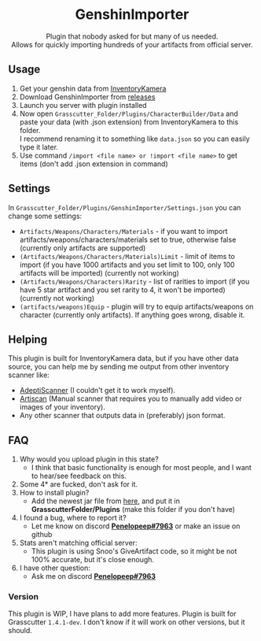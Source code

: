 # <center> GenshinImporter </center>
 <center> Plugin that nobody asked for but many of us needed.  <br />
Allows for quickly importing hundreds of your artifacts from official server.</center>

## Usage

1. Get your genshin data from [InventoryKamera](https://github.com/Andrewthe13th/Inventory_Kamera/)
2. Download GenshinImporter from [releases](https://github.com/Penelopeep/GenshinImporter/releases/latest)
3. Launch you server with plugin installed
4. Now open `Grasscutter_Folder/Plugins/CharacterBuilder/Data` and paste your data (with .json extension) from InventoryKamera to this folder. <br>
 I recommend renaming it to something like `data.json` so you can easily type it later.
4. Use command `/import <file name> or !import <file name>` to get items (don't add .json extension in command)

## Settings
In `Grasscutter_Folder/Plugins/GenshinImporter/Settings.json` you can change some settings:
- `Artifacts/Weapons/Characters/Materials` - if you want to import artifacts/weapons/characters/materials set to true, otherwise false (currently only artifacts are supported)
- `(Artifacts/Weapons/Characters/Materials)Limit` - limit of items to import (if you have 1000 artifacts and you set limit to 100, only 100 artifacts will be imported) (currently not working)
- `(Artifacts/Weapons/Characters)Rarity` - list of rarities to import (if you have 5 star artifact and you set rarity to 4, it won't be imported) (currently not working)
- `(artifacts/weapons)Equip` - plugin will try to equip artifacts/weapons on character (currently only artifacts). If anything goes wrong, disable it.

## Helping
This plugin is built for InventoryKamera data, but if you have other data source, you can help me by sending me output from other inventory scanner like:<br>
- [AdeptiScanner](https://github.com/D1firehail/AdeptiScanner-GI) (I couldn't get it to work myself).
- [Artiscan](https://artiscan.ninjabay.org/#/) (Manual scanner that requires you to manually add video or images of your inventory).
- Any other scanner that outputs data in (preferably) json format.

## FAQ
1. Why would you upload plugin in this state?
   - I think that basic functionality is enough for most people, and I want to hear/see feedback on this.
1. Some 4* are fucked, don't ask for it.
1. How to install plugin?
    - Add the newest jar file from [here](https://github.com/Penelopeep/GenshinImporter/releases), and put it in **GrasscutterFolder/Plugins** (make this folder if you don't have)
2. I found a bug, where to report it?
    - Let me know on discord **<a href="https://discord.com/users/276265598508466176">Penelopeep#7963</a>** or make an issue on github
3. Stats aren't matching official server:
    - This plugin is using Snoo's GiveArtifact code, so it might be not 100% accurate, but it's close enough.
4. I have other question:
    - Ask me on discord **<a href="https://discord.com/users/276265598508466176">Penelopeep#7963</a>**
### Version
This plugin is WIP, I have plans to add more features.
Plugin is built for Grasscutter `1.4.1-dev`. I don't know if it will work on other versions, but it should.